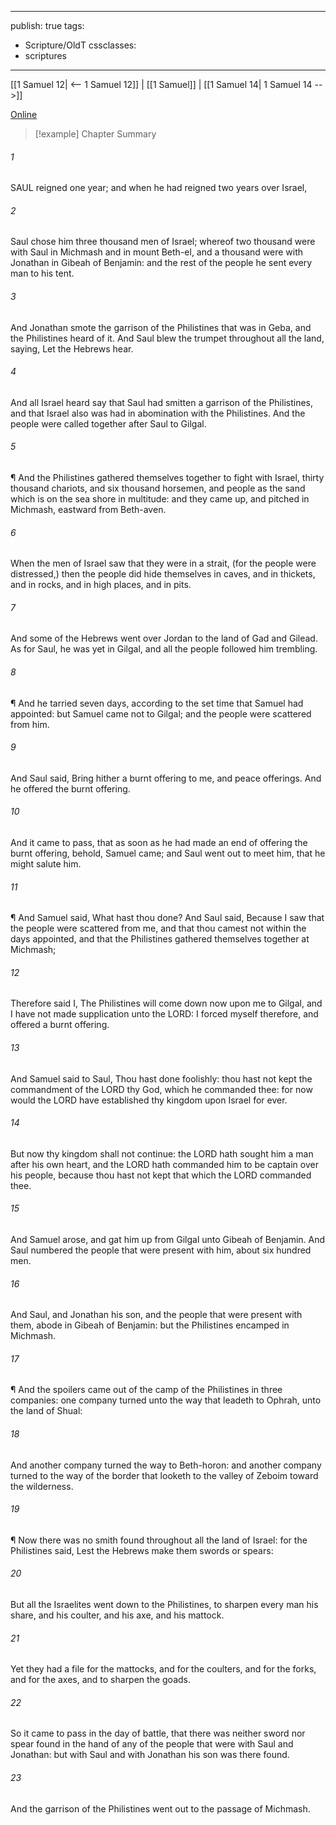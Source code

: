 

---
publish: true
tags:
  - Scripture/OldT
cssclasses:
  - scriptures
---
[[1 Samuel 12| <-- 1 Samuel 12]] | [[1 Samuel]] | [[1 Samuel 14| 1 Samuel 14 -->]]

[Online](https://churchofjesuschrist.org/study/scriptures/ot/1-sam/13?lang=eng)

>[!example] Chapter Summary
>
###### 1
SAUL reigned one year; and when he had reigned two years over Israel,
###### 2
Saul chose him three thousand men of Israel; whereof two thousand were with Saul in Michmash and in mount Beth-el, and a thousand were with Jonathan in Gibeah of Benjamin: and the rest of the people he sent every man to his tent.
###### 3
And Jonathan smote the garrison of the Philistines that was in Geba, and the Philistines heard of it.  And Saul blew the trumpet throughout all the land, saying, Let the Hebrews hear.
###### 4
And all Israel heard say that Saul had smitten a garrison of the Philistines, and that Israel also was had in abomination with the Philistines.  And the people were called together after Saul to Gilgal.
###### 5
¶ And the Philistines gathered themselves together to fight with Israel, thirty thousand chariots, and six thousand horsemen, and people as the sand which is on the sea shore in multitude: and they came up, and pitched in Michmash, eastward from Beth-aven.
###### 6
When the men of Israel saw that they were in a strait, (for the people were distressed,) then the people did hide themselves in caves, and in thickets, and in rocks, and in high places, and in pits.
###### 7
And some of the Hebrews went over Jordan to the land of Gad and Gilead.  As for Saul, he was yet in Gilgal, and all the people followed him trembling.
###### 8
¶ And he tarried seven days, according to the set time that Samuel had appointed: but Samuel came not to Gilgal; and the people were scattered from him.
###### 9
And Saul said, Bring hither a burnt offering to me, and peace offerings.  And he offered the burnt offering.
###### 10
And it came to pass, that as soon as he had made an end of offering the burnt offering, behold, Samuel came; and Saul went out to meet him, that he might salute him.
###### 11
¶ And Samuel said, What hast thou done?  And Saul said, Because I saw that the people were scattered from me, and that thou camest not within the days appointed, and that the Philistines gathered themselves together at Michmash;
###### 12
Therefore said I, The Philistines will come down now upon me to Gilgal, and I have not made supplication unto the LORD: I forced myself therefore, and offered a burnt offering.
###### 13
And Samuel said to Saul, Thou hast done foolishly: thou hast not kept the commandment of the LORD thy God, which he commanded thee: for now would the LORD have established thy kingdom upon Israel for ever.
###### 14
But now thy kingdom shall not continue: the LORD hath sought him a man after his own heart, and the LORD hath commanded him to be captain over his people, because thou hast not kept that which the LORD commanded thee.
###### 15
And Samuel arose, and gat him up from Gilgal unto Gibeah of Benjamin.  And Saul numbered the people that were present with him, about six hundred men.
###### 16
And Saul, and Jonathan his son, and the people that were present with them, abode in Gibeah of Benjamin: but the Philistines encamped in Michmash.
###### 17
¶ And the spoilers came out of the camp of the Philistines in three companies: one company turned unto the way that leadeth to Ophrah, unto the land of Shual:
###### 18
And another company turned the way to Beth-horon: and another company turned to the way of the border that looketh to the valley of Zeboim toward the wilderness.
###### 19
¶ Now there was no smith found throughout all the land of Israel: for the Philistines said, Lest the Hebrews make them swords or spears:
###### 20
But all the Israelites went down to the Philistines, to sharpen every man his share, and his coulter, and his axe, and his mattock.
###### 21
Yet they had a file for the mattocks, and for the coulters, and for the forks, and for the axes, and to sharpen the goads.
###### 22
So it came to pass in the day of battle, that there was neither sword nor spear found in the hand of any of the people that were with Saul and Jonathan: but with Saul and with Jonathan his son was there found.
###### 23
And the garrison of the Philistines went out to the passage of Michmash.



